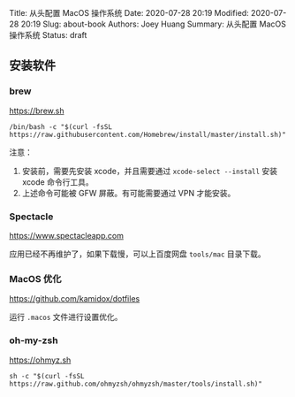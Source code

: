 Title: 从头配置 MacOS 操作系统
Date: 2020-07-28 20:19
Modified: 2020-07-28 20:19
Slug: about-book
Authors: Joey Huang
Summary: 从头配置 MacOS 操作系统
Status: draft


## 安装软件

### brew

https://brew.sh

```
/bin/bash -c "$(curl -fsSL https://raw.githubusercontent.com/Homebrew/install/master/install.sh)"
```

注意：

1. 安装前，需要先安装 xcode，并且需要通过 `xcode-select --install` 安装 xcode 命令行工具。
2. 上述命令可能被 GFW 屏蔽。有可能需要通过 VPN 才能安装。

### Spectacle

https://www.spectacleapp.com

应用已经不再维护了，如果下载慢，可以上百度网盘 `tools/mac` 目录下载。

### MacOS 优化

https://github.com/kamidox/dotfiles

运行 `.macos` 文件进行设置优化。

### oh-my-zsh

https://ohmyz.sh

```
sh -c "$(curl -fsSL https://raw.github.com/ohmyzsh/ohmyzsh/master/tools/install.sh)"
```

